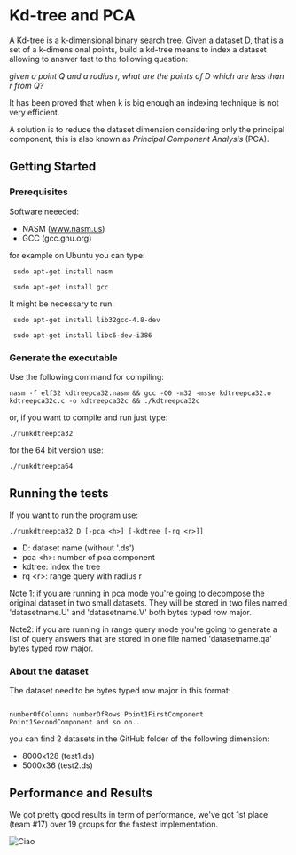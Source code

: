 # Kd-tree and PCA 

A Kd-tree is a k-dimensional binary search tree. Given a dataset D, that is a set of a k-dimensional points, build a kd-tree means to index a dataset allowing to answer fast to the following question: 

  *given a point Q and a radius r, what are the points of D which are less than r from Q?*


It has been proved that when k is big enough an indexing technique is not very efficient.

A solution is to reduce the dataset dimension considering only the principal component, this is also known as *Principal Component Analysis* (PCA).   


## Getting Started

  

### Prerequisites

  
Software neeeded: 

 - NASM (www.nasm.us)
 - GCC (gcc.gnu.org)

for example on Ubuntu you can type:
  
```
 sudo apt-get install nasm

 sudo apt-get install gcc
```

 It might be necessary to run: 

     sudo apt-get install lib32gcc-4.8-dev 
    
     sudo apt-get install libc6-dev-i386


### Generate the executable
  
 
 Use the following command for compiling: 

```
nasm -f elf32 kdtreepca32.nasm && gcc -O0 -m32 -msse kdtreepca32.o kdtreepca32c.c -o kdtreepca32c && ./kdtreepca32c
```

  
or, if you want to compile and run just type: 

  

```
./runkdtreepca32
```

for the 64 bit version use: 

```
./runkdtreepca64
```

## Running the tests

  

If you want to run the program use:

    ./runkdtreepca32 D [-pca <h>] [-kdtree [-rq <r>]]


 - D: dataset name (without '.ds')
 - pca <<h>h>: number of pca component 
 - kdtree: index the tree
 - rq <<r>r>: range query with radius r 
 
  
Note 1: if you are running in pca mode you're going to decompose the original dataset in two small datasets. They will be stored in two files named 'datasetname.U' and 'datasetname.V' both bytes typed row major. 

Note2: if you are running in range query mode you're going to generate a list of query answers that are stored in one file named 'datasetname.qa' bytes typed row major. 


### About the dataset 

The dataset need to be bytes typed row major in this format: 
```

numberOfColumns numberOfRows Point1FirstComponent Point1SecondComponent and so on..

```

you can find 2 datasets in the GitHub folder of the following dimension: 

- 8000x128 (test1.ds)
- 5000x36 (test2.ds)




## Performance and Results

 We got pretty good results in term of performance, we've got 1st place (team #17) over 19 groups for the fastest implementation. 

![Ciao](https://imagizer.imageshack.com/img923/8595/wjp7Kt.png)

  


